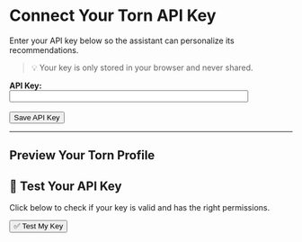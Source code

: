 # Connect Your Torn API Key

Enter your API key below so the assistant can personalize its recommendations.

> 💡 Your key is only stored in your browser and never shared.

<form id="api-form">
  <label for="apikey"><strong>API Key:</strong></label><br>
  <input type="text" id="apikey" name="apikey" size="50" /><br><br>
  <button type="submit">Save API Key</button>
</form>

---

## Preview Your Torn Profile

<div id="torn-info"></div>

<script>
  document.getElementById("api-form").addEventListener("submit", function(e) {
    e.preventDefault();
    const key = document.getElementById("apikey").value;
    localStorage.setItem("torn_api_key", key);
    alert("API Key saved locally!");
    loadProfile();
  });

  function loadProfile() {
    const key = localStorage.getItem("torn_api_key");
    if (!key) return;

    fetch(`https://api.torn.com/user/?selections=basic&key=${key}`)
      .then(res => res.json())
      .then(data => {
        const infoBox = document.getElementById("torn-info");
        if (data.error) {
          infoBox.innerHTML = `<p style="color:red;">Error: ${data.error.error}</p>`;
        } else {
          infoBox.innerHTML = `<p><strong>Welcome, ${data.name} (#${data.player_id})!</strong></p>`;
        }
      });
  }

  window.onload = loadProfile;
</script>
<h2>🔑 Test Your API Key</h2>
<p>Click below to check if your key is valid and has the right permissions.</p>
<button onclick="testApiKey()">✅ Test My Key</button>
<div id="key-test-result" style="margin-top:10px;"></div>

<script>
function testApiKey() {
  const key = localStorage.getItem("torn_api_key");
  const resultDiv = document.getElementById("key-test-result");

  if (!key) {
    resultDiv.innerHTML = "<p style='color:red;'>❌ No API key found. Please enter one first.</p>";
    return;
  }

  fetch(`https://api.torn.com/user/?selections=basic&key=${key}`)
    .then(res => res.json())
    .then(data => {
      if (data.error) {
        resultDiv.innerHTML = `<p style='color:red;'>❌ Invalid API key: ${data.error.error}</p>`;
      } else {
        resultDiv.innerHTML = `<p style='color:green;'>✅ Key works! Welcome, ${data.name} (Level ${data.level})</p>`;
      }
    })
    .catch(err => {
      resultDiv.innerHTML = `<p style='color:red;'>❌ Something went wrong: ${err.message}</p>`;
    });
}
</script>

